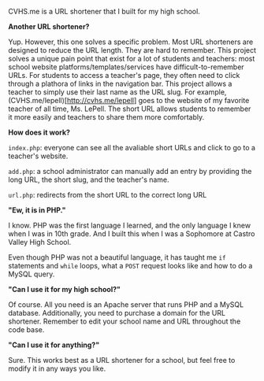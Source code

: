 CVHS.me is a URL shortener that I built for my high school.

**Another URL shortener?**

Yup. However, this one solves a specific problem. Most URL shorteners are designed to reduce the URL length. They are hard to remember. This project solves a unique pain point that exist for a lot of students and teachers: most school website platforms/templates/services have difficult-to-remember URLs. For students to access a teacher's page, they often need to click through a plathora of links in the navigation bar. This project allows a teacher to simply use their last name as the URL slug. For example, (CVHS.me/lepell)[http://cvhs.me/lepell] goes to the website of my favorite teacher of all time, Ms. LePell. The short URL allows students to remember it more easily and teachers to share them more comfortably.

**How does it work?**

`index.php`: everyone can see all the avaliable short URLs and click to go to a teacher's website.

`add.php`: a school administrator can manually add an entry by providing the long URL, the short slug, and the teacher's name.

`url.php`: redirects from the short URL to the correct long URL

**"Ew, it is in PHP."**

I know. PHP was the first language I learned, and the only language I knew when I was in 10th grade. And I built this when I was a Sophomore at Castro Valley High School.

Even though PHP was not a beautiful language, it has taught me `if` statements and `while` loops, what a `POST` request looks like and how to do a MySQL query.

**"Can I use it for my high school?"**

Of course. All you need is an Apache server that runs PHP and a MySQL database. Additionally, you need to purchase a domain for the URL shortener. Remember to edit your school name and URL throughout the code base.

**"Can I use it for anything?"**

Sure. This works best as a URL shortener for a school, but feel free to modify it in any ways you like.


